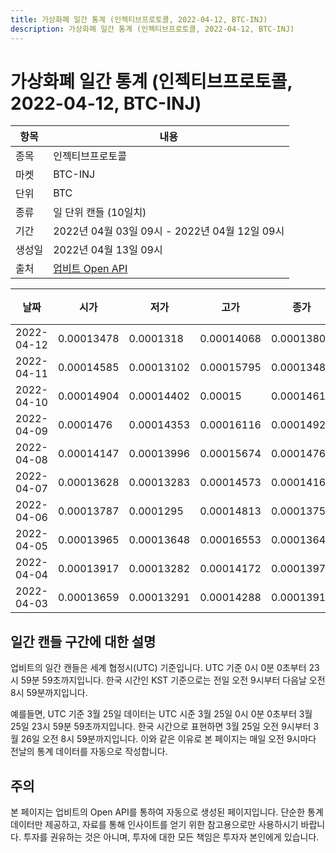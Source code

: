 ```yaml
---
title: 가상화폐 일간 통계 (인젝티브프로토콜, 2022-04-12, BTC-INJ)
description: 가상화폐 일간 통계 (인젝티브프로토콜, 2022-04-12, BTC-INJ)
---
```



가상화폐 일간 통계 (인젝티브프로토콜, 2022-04-12, BTC-INJ)
===

|항목|내용|
|--|--|
|종목|인젝티브프로토콜|
|마켓|BTC-INJ|
|단위|BTC|
|종류|일 단위 캔들 (10일치)|
|기간|2022년 04월 03일 09시 - 2022년 04월 12일 09시|
|생성일|2022년 04월 13일 09시|
|출처|[업비트 Open API](https://docs.upbit.com)|


|날짜|시가|저가|고가|종가|비고|
|--|--|--|--|--|--|
|2022-04-12|0.00013478|0.0001318|0.00014068|0.00013801|    |
|2022-04-11|0.00014585|0.00013102|0.00015795|0.00013482|    |
|2022-04-10|0.00014904|0.00014402|0.00015|0.00014616|    |
|2022-04-09|0.0001476|0.00014353|0.00016116|0.00014921|    |
|2022-04-08|0.00014147|0.00013996|0.00015674|0.0001476|    |
|2022-04-07|0.00013628|0.00013283|0.00014573|0.00014165|    |
|2022-04-06|0.00013787|0.0001295|0.00014813|0.00013758|    |
|2022-04-05|0.00013965|0.00013648|0.00016553|0.00013648|    |
|2022-04-04|0.00013917|0.00013282|0.00014172|0.00013976|    |
|2022-04-03|0.00013659|0.00013291|0.00014288|0.00013918|    |


일간 캔들 구간에 대한 설명
---


업비트의 일간 캔들은 세계 협정시(UTC) 기준입니다. 
UTC 기준 0시 0분 0초부터 23시 59분 59초까지입니다. 
한국 시간인 KST 기준으로는 전일 오전 9시부터 다음날 오전 8시 59분까지입니다. 


예를들면, UTC 기준 3월 25일 데이터는 UTC 시준 3월 25일 0시 0분 0초부터 3월 25일 23시 59분 59초까지입니다. 
한국 시간으로 표현하면 3월 25일 오전 9시부터 3월 26일 오전 8시 59분까지입니다. 
이와 같은 이유로 본 페이지는 매일 오전 9시마다 전날의 통계 데이터를 자동으로 작성합니다. 


주의
---


본 페이지는 업비트의 Open API를 통하여 자동으로 생성된 페이지입니다. 
단순한 통계 데이터만 제공하고, 자료를 통해 인사이트를 얻기 위한 참고용으로만 사용하시기 바랍니다. 
투자를 권유하는 것은 아니며, 투자에 대한 모든 책임은 투자자 본인에게 있습니다. 
